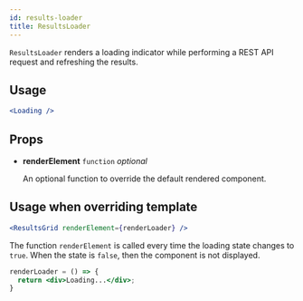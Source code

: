 ```yaml
---
id: results-loader
title: ResultsLoader
---
```


`ResultsLoader` renders a loading indicator while performing a REST API request and refreshing the results.

## Usage

```jsx
<Loading />
```

## Props

* **renderElement** `function` *optional*

  An optional function to override the default rendered component.

## Usage when overriding template

```jsx
<ResultsGrid renderElement={renderLoader} />
```

The function `renderElement` is called every time the loading state changes to `true`. When the state is `false`, then the component is not displayed.

```jsx
renderLoader = () => {
  return <div>Loading...</div>;
}
```
